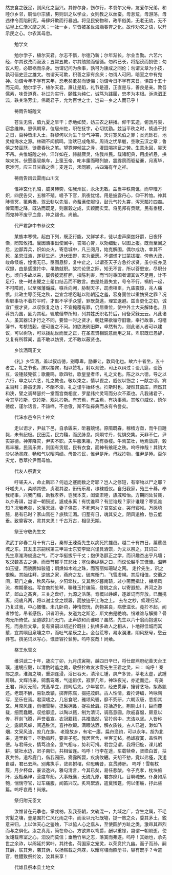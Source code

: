 <!-- { "loadSidebar": true } -->
然衣食之旣足，则风化之当兴。其修尔身，饬尔行，孝飬尔父母，友爱尔兄弟，和睦尔乡邻，赒恤尔宗族，男则训之以学业，女则教之以丝蚕。毋怠荒，毋游荡，毋违律令而陷刑宪，毋肆奸欺而行暴凶。将见民安物和，政平俗美，无老无幼，无不沾皇上仁渐义摩之风；一社一乡，举皆被圣世海涵春育之化。故作劝农之语，以开示民之心。尔农其母忽。

　　勉学文

　　勉尔学子，植尔天君。尔志不惰，尔徳乃新；尔年渐长，尔业当勤。六艺六经，尔其孜孜而汲汲；五常五教，尔其勉勉而循循。勿矜已长，将招谤而损徳；勿议人短，必取祸而杀身。勿谓记问为余事，孰可为康成之同伦；勿谓文章为小技，孰可俪史迁之雄文。勿谓天可欺，积善之家有余庆；勿谓人可罔，暗室之中有鬼神。勿谓今年不学有来年，恐老矣耄矣而徒悔；勿谓今日不学有来日，惧四十五十而无闻。勉尔学子，植尔天君。亷让是蹈，礼节是遵，正直是与，善良是亲。敦吾儒素，味吾道真。补过为实行，頥性为纯仁，诚笃为践履，忠孝为本根。泝洙泗正泒，轶关洛芳尘。伟哉君子，允为百世之士，岂曰一乡之人而已乎！

　　祷雨告城隍文

　　苍生无告，值九夏之旱干；赤地如焚，妨三农之耕播。仰干玄造，俯沥丹衷，窃念维神。恩佩朝章，位居州佐，职在抚字，心切忧勤。兹当平秩之时，倐遇干封之日，百种皆未入土，群黎何以为生？沴气冲霄，天讨寛风伯之罪；炎光砾石，地灵缩海水之源。林磵不闻鹤鸣，浍畎已成龟坼。周诗之忧旱魃，空歌云汉之章；鲁僖之焚巫尫，徒费春秋之笔。望霓仰倾盆之泽，灌园竭抱瓮之劳。生意永回，昊天不吊。共惟城隍之神，洋洋如在，赫赫厥灵，佑我州民。载诸祀典，用虔祈恳，拱竢来苏。伏愿亟驭飙车，上笺玉帝，叱丰霳而鞭列缺，震霹雳而驱蜚亷，月离毕，豕渉河，应三日甘霖之霈；麦连云，禾同颖，占四海有年之祥。

　　祷雨告风云雷雨山川文

　　惟神玄化孔昭，威灵赫奕，佑我州民，永永无斁。兹当平秩南讹，而早暵方炽，四民告灾，五稼不殖。嗟予下官，夙夜忧惕。用是披露丹心，仰干矜恤。神其陟青冥，笺紫极，驾云軿以先驱，命蜚亷使服役，鼔元气扵九霄，泻天瓢扵四裔。俾膏雨之降，既沾而既足，则嘉榖之成，实颖而实栗。将见邦有贡赋，民有黍稷，而鬼神不废乎血食，神之锡也。尚飨。

　　代严君辞中书叅议文

　　某族本寒微，起由下列，既乏行能，又鲜学术，徒以虚声縻兹好爵，日夜怀惭，罔知攸措。曩因漕事出使闽中，誓竭心膂，以効细勤，以图上报。既而至闽之后，边鄙弄兵，炽如炎火，寄息城中，凡三阅月，始克解围。偶尔成功，幸其不死，圣恩汪濊，遂获生还。退伏田野，实为至愿。不谓谫才过蒙拔擢，俾叅大政，峻命倐临，惶惕无已。亟图恳辞，复中止之，以谓圣天子方急扵求贤，虽小技亦见収録，由是感激扵中，黾勉就职。故扵论思之际，知无不言，所以荅恩宠，尽职分也。顷自多故以来，屡尝披沥肝胆，指陈利害，而当时秉国者谓其议不足用，计不足行，使一时忠鲠之士箝口结舌而不敢言。由是处置失宜，号令不行，祸机一起，不可障阏，以至强藩煽威，嗾兵向阙，胁制天子，刧虏相臣，九庙震惊，兆人痛愤。此政主辱臣死之秋，岂宜含垢忍耻以贻朝廷之羞，容身固位以重妨贤之罪？况卑职事功不着扵平时，才猷不孚乎众望，罪既莫逃，理宜退避。兹当更化之初，诚宜广搜才贤，以収恢复之功；不宜掩覆有罪，仍居重位，使中外士大夫解体也。且荐贤为国，匪为其私，辄敢僭举所知，列其姓氏职名扵后，用备采録云云。凡此诸人，虽其器识才行之不同，要皆一时之贤才。朝廷果欲循守旧辙，奉行故事，勾稽簿书，考核钱榖，便可置之不问。如欲洗刷旧弊，卓然有为，则此诸人者可以建议，可以树功，可以拨乱世而反之正，在圣君贤相鋭意而用之耳。卑职既已恳辞，又复有所荐闻，盖不敢以妨贤，尤不敢以蔽贤也。

　　乡饮酒司正文

　　《礼》乡饮酒，盖以叙齿徳，别尊卑，励亷让，敦风化也。故六十者坐，五十者立，礼之节也。摈以接宾，相以赞礼，射以观徳，司正以纠过；设几筵，设笾豆，设锺鼔筦弦；歌鹿鸣，歌四牡，歌皇皇者华，礼之文也。陈之以六徳，导之以六行，申之以六艺，礼之教也。敬以束之，情以鬯之，威仪以饬之；一献之顷，宾主百拜；爵虽无筭，不酗不淫，礼之谨乎始终也。扵斯时也，凝然其斋庄，煦然其和浃，譬之调琴瑟扵一堂而宫商相宣，罗星纬扵灵穹而分次不紊也。凡我诸君子，今其萃扵斯，饮扵斯，观礼扵斯。有宾焉，有主焉，有执事焉。其敬尔威仪，慎尔徳度，谨尔话言，不諠哗，不怠傲，斯不坠彛典而永有令誉矣。

　　代涞水邑令告土神文

　　走以谫才，尹兹下邑，自承匮来，昕暮兢惕。原隰既春，稼穑方亟，而牛日踵毙，未有纪极。民田芜，民力囏，而民脉息。炯炯寸丹，忧惧交集。天非不仁，尹实寡德。神非降灾，尹实不职。夫牛服耒耜，乃有黍稷。牛焉茁壮，地焉垦辟，榖焉丰穰，民焉乐育，则国有贡赋，民有衣食，而神有飨祀之秩。呜呼神哉！其销大沴以扬灵庥，畅和气以昭鸿绩。毋咎扵民，惟尹是斥。毋戕扵物，惟尹是殛。百尔灾尤，悉萃扵尹而母恤。

　　代友人祭妻文

　　吁嗟夫人，命止斯耶？何运之蹇而数之竒耶？岂人之修短，有宰物以尸之耶？吁嗟夫人，柔顺其徳，贞淑其姿，衎衎乐易，棣棣威仪。自归我家，殆三十朞。奉我祀事，兴我门楣，助我孝养，鬯我本支，闺壸肃睦，族戚和怡。方期同处贫贱，以介寿祺，岂谓一朝殒逝，遽成永离！有忧谁释？有愆谁规？家计谁理？寒饥谁知？况我老矣，沦落天涯，妻子俱丧，不死何为？哀哀幼女，哭母寝帷。万感填臆，曷有已时？家山焉在？旅殡江湄。归塟有日，魂其安之。阴风逺飨，愁云低垂。致奠客次，灵其来思！千古万古，相见无期。

　　祭王守敬先生文

洪武丁卯春二月十有六日，秦邮王疎斋先生以病死扵雄邑。越二十有四日，藁塟邑城之东。其友王宗嗣榜第三甲进士东安李延兴谨具酒馔，为文以祭之。其词曰：
先生禀淮海俊逸之气，而才华挺拔乎千丈；抱伊洛醇正之学，而识趣杰出乎凡壤；攻汉魏髙古之诗，而音节郁乎其悲壮；塞仪秦纵横之口，而议论越乎其慨慷。温粹如玉璧，而骁腾如骏驵；炯焕如木难之珠，而宻丽如珊瑚之网。
走扵先生，识之恨晚。其始往拜，逆旅之家，燕府之左，破席衡门，飞雪虚幌。其后相值，交衢之间，蓟门之曲，秋风布袂，夕阳笻杖。又其后岁暮南辕，过小斋而揖让，樽俎风流，襟期豪宕。写宫商扵笙琴，聨珠玉扵编简，登眺之余，以寄遐想。界河之渺茫，郎山之髙爽，三关之盘纡，九源之浩荡。竒概以峥嵘，逐雄词而奔放。已而携离，阅歳凡两，将以谢尘坌之烦嚣，而放迹乎江海之上。
去冬之杪，倐理归桨，乃复过我，中心懩懩。未几卧疴，神惰惚恍，药物甚良，病孽滋长。竟扵不起，闻者惨怆，吊者感伤，识者沮丧。友道为之斯沦，斯文由是絶响。纷难谁与解排？骨肉无所倚仗。至道欲扣而无门，正声欲和而谁唱？虽然，先生以六十翁而抱道以死，而身后文章，复有贤嗣以绍述扵既往；执绋多故人之相从，卜地得佳城而寓塟，宜其瞑目泉壤之中，而吐气星辰之上。金台荒寒，易水滉瀁，阴风怒号，愁云莽苍。撰芜词以写心，慨音容扵髴髣。呜呼哀哉！尚飨。

　　祭王氷雪文

　　维洪武二十年，歳次丁卯，九月戊寅朔，越四日辛巳，将仕郎燕府纪善天台王璞，遣甥应毅，以清酌时羞之奠，敬祭扵故友氷雪先生王君之灵，曰：
呜呼！秦邮之原，淮海之堧，重湖连浸，浴日吞天，清泠汇锺，夙产多贤，莘老太虚，武踵肩聨。文辉诗采，鹓翥鸾骞，气运徂伏，寂寥几年，神珠夜光，亦逝而迁。
有美王君，踔厉无前，凭髙凖立，顾盻后先。少年崭崭，经史贯穿，攘臂艺场，拟奏凯还。老既不酬，易轨改辕，掷弃陈腐，掇挹茂鲜。古人性情，着扵诗编，吟咏陶写，至乐在焉。君深嗜之，几忘食眠，雅颂风骚，靡不究研，六朝汉唐，悉扣其玄。月席风蓬，雨帽雪鞯，捻髯拥鼻，捉袂耸肩。揽括造化，剜剔山川，巨而覆载，细而蠢翾。収拾靡遗，以陶以甄，制为清词，调高意圆。欣戚喜愠，厥意以传，荐剡飞腾，声誉着宣。衣冠籍籍，共推浩然，官扵呉中，志洁以坚。人皆称之，露鹤风蝉，间遇胜流，喜抃欲颠。满眼沽酒，解衣质钱，古人已逝，渺如飞烟，文采风流，庶几在旃。
老隐故乡，有宅一廛，扁舟渔钓，可以永年。胡为北来，道里数千，卒勤曷辞，要直子寃。我居官舍，坐客无毡，杨雄寂寞，盖性所便。与君缔交，情笃谊全，意气相与，势利可捐。君尝见谓，我将归旋，课儿躬耕，甓社水边，迟子南归，共相留连。呜呼！行李在途，车载犊牵，贤嫓白首，扶衰共怜。逺希鹿门，偕我园田，雾露所婴，疾病攸纒。夭胡不愸，竟以弗痊，我逺自越，君已去燕。别弗执手，敛弗拊棺，仰思畴昔，哀贯肺肝。
呜呼！雪朝杖履，月夕杯盘，豪谈逸兴，雅句清言，今其已矣，曷任悲酸。令子克孝，枕块旅阡，返柩桑梓，营度车船。大事既襄，无媿九原，君亦庶几，目瞑魂安。仆身如系匏，惴惴守官，过车痛腹，闻笛兴叹。炙鸡絮酒，遣奠殡筵，何以侑觞，抒此些篇。呜呼哀哉！尚飨。

　　祭归附元臣文

　　汝惟昔在元季也，掌戎枋。及我圣朝，文轨混一，九域之广，含生之属，不毛穷髪之壤，壹是囿扵仁风化雨之中。而汝以元社既墟，提一旅之众，委其茅土，鋭意来归，上以体天心之鉴烛，下以恊人心之翕从，至使圆胪方趾之类，激昻其声烈而与之俱化。汝之真亮，简在帝心。方欲畀以穹爵，酬以重禄，岂谓一朝陨逝，使汝翊载帝室之心，汨没而莫信；垂勲竹帛之志，落寞而弗遂。呜呼！其始也，承先世之余祚，以绵延扵累叶。其终也，荷国家之宠灵，以荣贲扵九幽。而子而孙，嗣其爵，联其芳，袭其荫，以扬熙载之鸿庥，以耀穹壤而照册书，容有既乎？今遣官，牲醴致祭扵汝，汝其来享！

　　代雄县祭本县土地文

